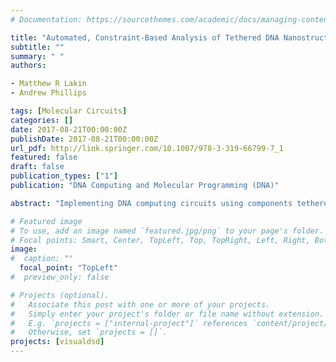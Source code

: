 ```yaml
---
# Documentation: https://sourcethemes.com/academic/docs/managing-content/

title: "Automated, Constraint-Based Analysis of Tethered DNA Nanostructures"
subtitle: ""
summary: " "
authors:

- Matthew R Lakin
- Andrew Phillips

tags: [Molecular Circuits]
categories: []
date: 2017-08-21T00:00:00Z
publishDate: 2017-08-21T00:00:00Z
url_pdf: http://link.springer.com/10.1007/978-3-319-66799-7_1
featured: false
draft: false
publication_types: ["1"]
publication: "DNA Computing and Molecular Programming (DNA)"

abstract: "Implementing DNA computing circuits using components tethered to a surface offers several advantages over using components that freely diffuse in bulk solution. However, automated computational modeling of tethered circuits is far more challenging than for solution-phase circuits, because molecular geometry must be taken into account when deciding whether two tethered species may interact. Here, we tackle this issue by translating a tethered molecular circuit into a constraint problem that encodes the possible physical configurations of the components, using a simple biophysical model. We use a satisfaction modulo theories (SMT) solver to determine whether the constraint problem associated with a given structure is satisfiable, which corresponds to whether that structure is physically realizable given the constraints imposed by the tether geometry. We apply this technique to example structures from the literature, and discuss how this approach could be integrated with a reaction enumerator to enable fully automated analysis of tethered molecular computing systems."

# Featured image
# To use, add an image named `featured.jpg/png` to your page's folder.
# Focal points: Smart, Center, TopLeft, Top, TopRight, Left, Right, BottomLeft, Bottom, BottomRight.
image: 
#  caption: ""
  focal_point: "TopLeft"
#  preview_only: false

# Projects (optional).
#   Associate this post with one or more of your projects.
#   Simply enter your project's folder or file name without extension.
#   E.g. `projects = ["internal-project"]` references `content/project/deep-learning/index.md`.
#   Otherwise, set `projects = []`.
projects: [visualdsd]
---
```

